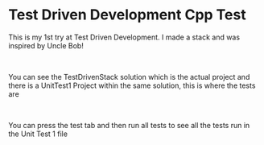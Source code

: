 # Test Driven Development Cpp Test
 
This is my 1st try at Test Driven Development. I made a stack and was inspired by Uncle Bob!

<br>

You can see the TestDrivenStack solution which is the actual project and there is a UnitTest1 Project within the same solution, this is where the tests are

<br>


You can press the test tab and then run all tests to see all the tests run in the Unit Test 1 file